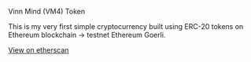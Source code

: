 Vinn Mind (VM4) Token

This is my very first simple cryptocurrency built using ERC-20 tokens on Ethereum blockchain -> testnet Ethereum Goerli.

[View on etherscan](https://goerli.etherscan.io/token/0x2a7836d840921fd6b0761c637a6315b15bb22f35?a=0xc8f019e966e7da7f1d60c0bfc63e6c5763bcc7d3)
